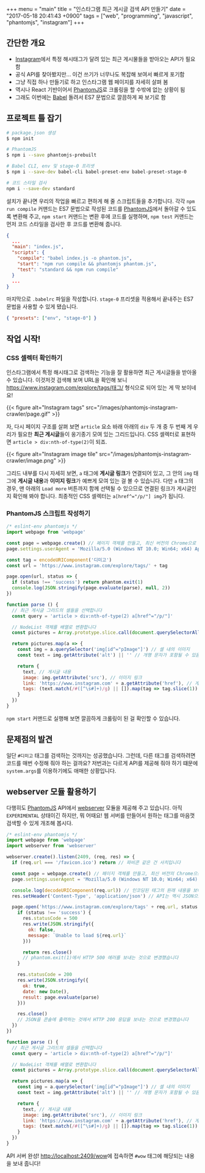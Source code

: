 +++
menu = "main"
title = "인스타그램 최근 게시글 검색 API 만들기"
date = "2017-05-18 20:41:43 +0900"
tags = ["web", "programming", "javascript", "phantomjs", "instagram"]
+++

## 간단한 개요
- [Instagram]에서 특정 해시태그가 달려 있는 최근 게시물들을 받아오는 API가 필요함
- 공식 API를 찾아봤지만... 이건 쓰기가 너무나도 복잡해 보여서 빠르게 포기함
- 그냥 직접 하나 만들기로 하고 인스타그램 웹 페이지를 자세히 살펴 봄
- 역시나 React 기반이어서 [PhantomJS]로 크롤링을 할 수밖에 없는 상황이 됨
- 그래도 이번에는 [Babel] 돌려서 ES7 문법으로 깔끔하게 짜 보기로 함

## 프로젝트 틀 잡기
```bash
# package.json 생성
$ npm init

# PhantomJS
$ npm i --save phantomjs-prebuilt

# Babel CLI, env 및 stage-0 프리셋
$ npm i --save-dev babel-cli babel-preset-env babel-preset-stage-0

# 코드 스타일 검사
npm i --save-dev standard
```

설치가 끝나면 우리의 작업을 빠르고 편하게 해 줄 스크립트들을 추가합니다. 각각 `npm run compile` 커맨드는 ES7 문법으로 작성된 코드를 [PhantomJS]에서 돌아갈 수 있도록 변환해 주고, `npm start` 커맨드는 변환 후에 코드를 실행하며, `npm test` 커맨드는 먼저 코드 스타일을 검사한 후 코드를 변환해 줍니다.

```json
{
  ...
  "main": "index.js",
  "scripts": {
    "compile": "babel index.js -o phantom.js",
    "start": "npm run compile && phantomjs phantom.js",
    "test": "standard && npm run compile"
  }
  ...
}
```

마지막으로 `.babelrc` 파일을 작성합니다. `stage-0` 프리셋을 적용해서 끝내주는 ES7 문법을 사용할 수 있게 됐습니다.

```json
{ "presets": ["env", "stage-0"] }
```

## 작업 시작!
### CSS 셀렉터 확인하기
인스타그램에서 특정 해시태그로 검색하는 기능을 잘 활용하면 최근 게시글들을 받아올 수 있습니다. 이것저것 검색해 보며 URL을 확인해 보니 <https://www.instagram.com/explore/tags/태그/> 형식으로 되어 있는 게 딱 보이네요!

{{< figure
  alt="Instagram tags"
  src="/images/phantomjs-instagram-crawler/page.gif" >}}

자, 다시 페이지 구조를 살펴 보면 `article` 요소 바래 아래의 `div` 두 개 중 두 번째 게 우리가 필요한 **최근 게시글**들이 옹기종기 모여 있는 그리드입니다. CSS 셀렉터로 표현하면 `article > div:nth-of-type(2)`이 되죠.

{{< figure
  alt="Instagram image tile"
  src="/images/phantomjs-instagram-crawler/image.png" >}}

그리드 내부를 다시 자세히 보면, `a` 태그에 **게시글 링크**가 연결되어 있고, 그 안의 `img` 태그에 **게시글 내용**과 **이미지 링크**가 예쁘게 모여 있는 걸 볼 수 있습니다. 다만 `a` 태그의 경우, 맨 아래의 `Load more` 버튼까지 함께 선택될 수 있으므로 연결된 링크가 게시글인지 확인해 봐야 합니다. 최종적인 CSS 셀렉터는 `a[href^="/p/"] img`가 됩니다.

### PhantomJS 스크립트 작성하기
```js
/* eslint-env phantomjs */
import webpage from 'webpage'

const page = webpage.create() // 페이지 객체를 만들고, 최신 버전의 Chrome으로 둔갑합니다.
page.settings.userAgent = 'Mozilla/5.0 (Windows NT 10.0; Win64; x64) AppleWebKit/537.36 (KHTML, like Gecko) Chrome/58.0.3029.110 Safari/537.36'

const tag = encodeURIComponent('디미고')
const url = 'https://www.instagram.com/explore/tags/' + tag

page.open(url, status => {
  if (status !== 'success') return phantom.exit(1)
  console.log(JSON.stringify(page.evaluate(parse), null, 2))
})

function parse () {
  // 최근 게시글 그리드의 셀들을 선택합니다
  const query = 'article > div:nth-of-type(2) a[href^="/p/"]'

  // NodeList 객체를 배열로 변환합니다
  const pictures = Array.prototype.slice.call(document.querySelectorAll(query))

  return pictures.map(a => {
    const img = a.querySelector('img[id^="pImage"]') // 셀 내의 이미지
    const text = img.getAttribute('alt') || '' // 개행 문자가 포함될 수 있음

    return {
      text, // 게시글 내용
      image: img.getAttribute('src'), // 이미지 링크
      link: 'https://www.instagram.com' + a.getAttribute('href'), // 게시글 링크
      tags: (text.match(/#([^\s#]+)/g) || []).map(tag => tag.slice(1)) // 태그 목록
    }
  })
}
```

`npm start` 커맨드로 실행해 보면 깔끔하게 크롤링이 된 걸 확인할 수 있습니다.

## 문제점의 발견
일단 `#디미고` 태그를 검색하는 것까지는 성공했습니다. 그런데, 다른 태그를 검색하려면 코드를 매번 수정해 줘야 하는 걸까요? 저번과는 다르게 API를 제공해 줘야 하기 떄문에 `system.args`를 이용하기에도 애매한 상황입니다.

## webserver 모듈 활용하기
다행히도 [PhantomJS] API에서 [webserver] 모듈을 제공해 주고 있습니다. 아직 `EXPERIMENTAL` 상태이긴 하지만, 뭐 어때요! 웹 서버를 만들어서 원하는 태그를 마음껏 검색할 수 있게 개조해 봅시다.

```js
/* eslint-env phantomjs */
import webpage from 'webpage'
import webserver from 'webserver'

webserver.create().listen(2409, (req, res) => {
  if (req.url === '/favicon.ico') return // 파비콘 같은 건 사치입니다

  const page = webpage.create() // 페이지 객체를 만들고, 최신 버전의 Chrome으로 둔갑합니다.
  page.settings.userAgent = 'Mozilla/5.0 (Windows NT 10.0; Win64; x64) AppleWebKit/537.36 (KHTML, like Gecko) Chrome/58.0.3029.110 Safari/537.36'

  console.log(decodeURIComponent(req.url)) // 인코딩된 태그의 원래 내용을 보여줍니다
  res.setHeader('Content-Type', 'application/json') // API는 역시 JSON으로 보내 주는 게 최고!

  page.open('https://www.instagram.com/explore/tags' + req.url, status => {
    if (status !== 'success') {
      res.statusCode = 500
      res.write(JSON.stringify({
        ok: false,
        message: `Unable to load ${req.url}`
      }))

      return res.close()
      // phantom.exit(1)에서 HTTP 500 에러를 보내는 것으로 변경했습니다
    }

    res.statusCode = 200
    res.write(JSON.stringify({
      ok: true,
      date: new Date(),
      result: page.evaluate(parse)
    }))

    res.close()
    // JSON을 콘솔에 출력하는 것에서 HTTP 200 응답을 보내는 것으로 변경했습니다
  })
})

function parse () {
  // 최근 게시글 그리드의 셀들을 선택합니다
  const query = 'article > div:nth-of-type(2) a[href^="/p/"]'

  // NodeList 객체를 배열로 변환합니다
  const pictures = Array.prototype.slice.call(document.querySelectorAll(query))

  return pictures.map(a => {
    const img = a.querySelector('img[id^="pImage"]') // 셀 내의 이미지
    const text = img.getAttribute('alt') || '' // 개행 문자가 포함될 수 있음

    return {
      text, // 게시글 내용
      image: img.getAttribute('src'), // 이미지 링크
      link: 'https://www.instagram.com' + a.getAttribute('href'), // 게시글 링크
      tags: (text.match(/#([^\s#]+)/g) || []).map(tag => tag.slice(1)) // 태그 목록
    }
  })
}
```

API 서버 완성! <http://localhost:2409/wow>에 접속하면 `#wow` 태그에 해당되는 내용을 보내 줍니다!

[PhantomJS]: http://phantomjs.org/
[Instagram]: https://www.instagram.com/
[Babel]: http://babeljs.io/
[webserver]: http://phantomjs.org/api/webserver/
